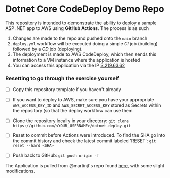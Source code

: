 # Dotnet Core CodeDeploy Demo Repo

This repository is intended to demonstrate the ability to deploy a sample ASP .NET app to AWS using **GitHub Actions**. The process is as such

1. Changes are made to the repo and pushed onto the `main` branch
2. `deploy.yml` workflow will be executed doing a simple _CI_ job (building) followed by a _CD_ job (deploying).
3. The deployment is made to AWS CodeDeploy, which then sends this information to a VM instance where the application is hosted
4. You can access this application via the IP [3.219.63.62](http://3.219.63.62)

### Resetting to go through the exercise yourself

- [ ] Copy this repository template if you haven't already
- [ ] If you want to deploy to AWS, make sure you have your appropriate `AWS_ACCESS_KEY_ID` and `AWS_SECRET_ACCESS_KEY` stored as Secrets within the repository (so that the deploy workflow can use them
- [ ] Clone the repository locally in your directory: `git clone https://github.com/<YOUR_USERNAME>/dotnet-deploy.git`
- [ ] Reset to commit before Actions were introduced. To find the SHA go into the commit history and check the latest commit labeled 'RESET': `git reset --hard <SHA>`
- [ ] Push back to GitHub: `git push origin -f`


The Application is pulled from @martinjt's repo found [here](https://github.com/martinjt/codedeploy-dotnet), with some slight modifications.
